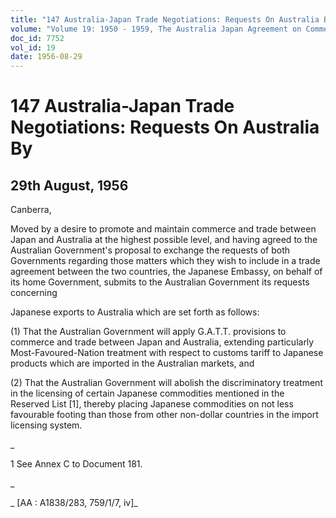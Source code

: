 ```yaml
---
title: "147 Australia-Japan Trade Negotiations: Requests On Australia By"
volume: "Volume 19: 1950 - 1959, The Australia Japan Agreement on Commerce"
doc_id: 7752
vol_id: 19
date: 1956-08-29
---
```


# 147 Australia-Japan Trade Negotiations: Requests On Australia By

## 29th August, 1956

Canberra, 

Moved by a desire to promote and maintain commerce and trade between Japan and Australia at the highest possible level, and having agreed to the Australian Government's proposal to exchange the requests of both Governments regarding those matters which they wish to include in a trade agreement between the two countries, the Japanese Embassy, on behalf of its home Government, submits to the Australian Government its requests concerning 

Japanese exports to Australia which are set forth as follows:

(1) That the Australian Government will apply G.A.T.T. provisions to commerce and trade between Japan and Australia, extending particularly Most-Favoured-Nation treatment with respect to customs tariff to Japanese products which are imported in the Australian markets, and

(2) That the Australian Government will abolish the discriminatory treatment in the licensing of certain Japanese commodities mentioned in the Reserved List [1], thereby placing Japanese commodities on not less favourable footing than those from other non-dollar countries in the import licensing system.

_

1 See Annex C to Document 181.

_

_ [AA : A1838/283, 759/1/7, iv]_
